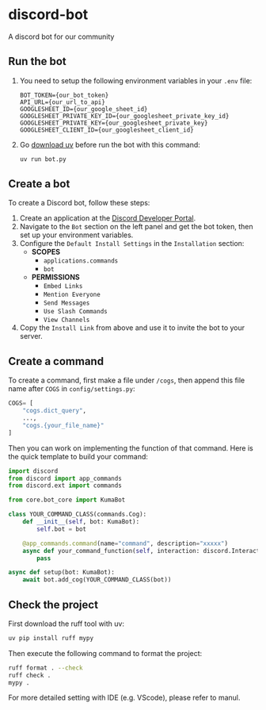 # discord-bot
A discord bot for our community

## Run the bot
1. You need to setup the following environment variables in your `.env` file:
    ```properties
    BOT_TOKEN={our_bot_token}
    API_URL={our_url_to_api}
    GOOGLESHEET_ID={our_google_sheet_id}
    GOOGLESHEET_PRIVATE_KEY_ID={our_googlesheet_private_key_id}
    GOOGLESHEET_PRIVATE_KEY={our_googlesheet_private_key}
    GOOGLESHEET_CLIENT_ID={our_googlesheet_client_id}
    ```
2. Go [download uv](https://docs.astral.sh/uv/getting-started/installation/) before run the bot with this command:
    ```bash
    uv run bot.py
    ```

## Create a bot
To create a Discord bot, follow these steps:
1. Create an application at the [Discord Developer Portal](https://discord.com/developers/applications).
2. Navigate to the `Bot` section on the left panel and get the bot token, then set up your environment variables.
3. Configure the `Default Install Settings` in the `Installation` section:
    - **SCOPES**
        - `applications.commands`
        - `bot`
    - **PERMISSIONS**
        - `Embed Links`
        - `Mention Everyone`
        - `Send Messages`
        - `Use Slash Commands`
        - `View Channels`
4. Copy the `Install Link` from above and use it to invite the bot to your server.


## Create a command
To create a command, first make a file under `/cogs`, then append this file name after `COGS` in `config/settings.py`:
```python
COGS= [
    "cogs.dict_query",
    ...,
    "cogs.{your_file_name}"
]
```

Then you can work on implementing the function of that command. Here is the quick template to build your command:
```python
import discord
from discord import app_commands
from discord.ext import commands

from core.bot_core import KumaBot

class YOUR_COMMAND_CLASS(commands.Cog):
    def __init__(self, bot: KumaBot):
        self.bot = bot

    @app_commands.command(name="command", description="xxxxx")
    async def your_command_function(self, interaction: discord.Interaction):
        pass

async def setup(bot: KumaBot):
    await bot.add_cog(YOUR_COMMAND_CLASS(bot))

```

## Check the project
First download the ruff tool with uv:
```bash
uv pip install ruff mypy
```
Then execute the following command to format the project:
```bash
ruff format . --check
ruff check .
mypy .
```
For more detailed setting with IDE (e.g. VScode), please refer to manul.
